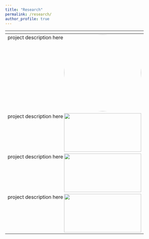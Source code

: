 ```yaml
---
title: "Research"
permalink: /research/
author_profile: true
---
```


|<!-- -->|     
|--------|
project description here <img align="right" width="250" height="auto" src="https://ekanshsareen.github.io/files/rp_1.png" style="border-radius:50%">|
project description here <img align="right" width="250" height="125" src="https://ekanshsareen.github.io/files/rp_1.png">|
project description here <img align="right" width="250" height="125" src="https://ekanshsareen.github.io/files/rp_1.png">|
project description here <img align="right" width="250" height="125" src="https://ekanshsareen.github.io/files/rp_1.png">|

